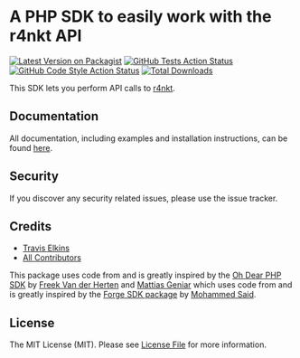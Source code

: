 # A PHP SDK to easily work with the r4nkt API

[![Latest Version on Packagist](https://img.shields.io/packagist/v/r4nkt/r4nkt-php-sdk.svg?style=flat-square)](https://packagist.org/packages/r4nkt/r4nkt-php-sdk)
[![GitHub Tests Action Status](https://img.shields.io/github/workflow/status/r4nkt/r4nkt-php-sdk/run-tests?label=tests)](https://github.com/r4nkt/r4nkt-php-sdk/actions?query=workflow%3Arun-tests+branch%3Amain)
[![GitHub Code Style Action Status](https://img.shields.io/github/workflow/status/r4nkt/r4nkt-php-sdk/Check%20&%20fix%20styling?label=code%20style)](https://github.com/r4nkt/r4nkt-php-sdk/actions?query=workflow%3A"Check+%26+fix+styling"+branch%3Amain)
[![Total Downloads](https://img.shields.io/packagist/dt/r4nkt/r4nkt-php-sdk.svg?style=flat-square)](https://packagist.org/packages/r4nkt/r4nkt-php-sdk)

This SDK lets you perform API calls to [r4nkt](https://r4nkt.com).

## Documentation

All documentation, including examples and installation instructions, can be found [here](https://docs.r4nkt.com/php-sdk/overview).

## Security

If you discover any security related issues, please use the issue tracker.

## Credits

- [Travis Elkins](https://github.com/telkins)
- [All Contributors](../../contributors)

This package uses code from and is greatly inspired by the [Oh Dear PHP SDK](https://github.com/ohdearapp/ohdear-php-sdk) by [Freek Van der Herten](https://github.com/freekmurze) and [Mattias Geniar](https://github.com/mattiasgeniar) which uses code from and is greatly inspired by the [Forge SDK package](https://github.com/themsaid/forge-sdk) by [Mohammed Said](https://github.com/themsaid).

## License

The MIT License (MIT). Please see [License File](LICENSE.md) for more information.
